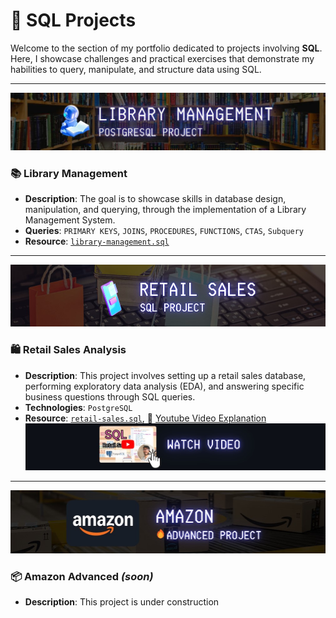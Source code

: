 # 📂 SQL Projects

Welcome to the section of my portfolio dedicated to projects involving **SQL**. Here, I showcase challenges and practical exercises that demonstrate my habilities to query, manipulate, and structure data using SQL.

---

![library](library-project/library.JPG)
### 📚 Library Management

- **Description**: The goal is to showcase skills in database design, manipulation, and querying, through the implementation of a Library Management System. 
- **Queries**: `PRIMARY KEYS`, `JOINS`,  `PROCEDURES`, `FUNCTIONS`, `CTAS`, `Subquery`
- **Resource**: [`library-management.sql`](library-project)

---

![Retail Sales](Retail-Sales-Project/retail_sales.jpg)
### 🛍️ Retail Sales Analysis

- **Description**: This project involves setting up a retail sales database, performing exploratory data analysis (EDA), and answering specific business questions through SQL queries.
- **Technologies**: `PostgreSQL`
- **Resource**: [`retail-sales.sql`](Retail-Sales-Project), 🔗 [Youtube Video Explanation](https://youtu.be/sSTcl4nag2Q)
![Retail Sales](Retail-Sales-Project/YouTube.jpg)



---

![Amazon](resources/amazonn.jpg)
### 📦 Amazon Advanced ***(soon)***

- **Description**: This project is under construction



<!--

---

### 🗄️ Create and Manipulate a Database in PostgreSQL

- **Description**: Development of a SQL test focused on creating and manipulating relational data structures.
- **Objective**: Apply and validate my SQL knowledge through a technical challenge.
- **Technologies**: `PostgreSQL`
- **Video Presentation**: [`SQLtestsolved.mp4`](https://www.youtube.com/watch?v=TIamBSM9Row)
- **Exercise Document**: [`pruebaSQL.pdf`](resources/pruebaSQL.pdf)

--- --!>
